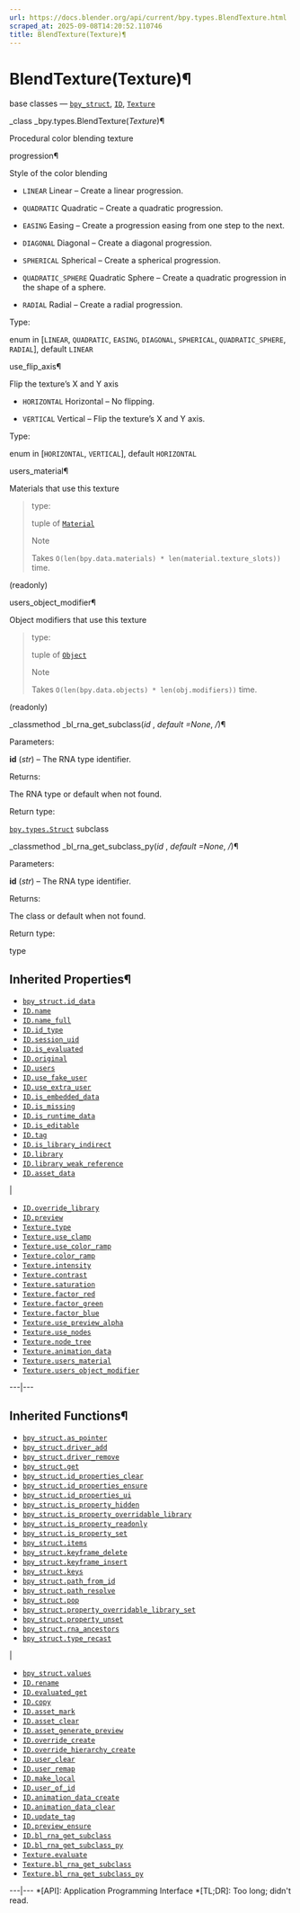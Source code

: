 ```yaml
---
url: https://docs.blender.org/api/current/bpy.types.BlendTexture.html
scraped_at: 2025-09-08T14:20:52.110746
title: BlendTexture(Texture)¶
---
```


# BlendTexture(Texture)¶  
  
base classes — [`bpy_struct`](bpy.types.bpy_struct.html#bpy.types.bpy_struct
"bpy.types.bpy_struct"), [`ID`](bpy.types.ID.html#bpy.types.ID
"bpy.types.ID"), [`Texture`](bpy.types.Texture.html#bpy.types.Texture
"bpy.types.Texture")

_class _bpy.types.BlendTexture(_Texture_)¶

    

Procedural color blending texture

progression¶

    

Style of the color blending

  * `LINEAR` Linear – Create a linear progression.

  * `QUADRATIC` Quadratic – Create a quadratic progression.

  * `EASING` Easing – Create a progression easing from one step to the next.

  * `DIAGONAL` Diagonal – Create a diagonal progression.

  * `SPHERICAL` Spherical – Create a spherical progression.

  * `QUADRATIC_SPHERE` Quadratic Sphere – Create a quadratic progression in the shape of a sphere.

  * `RADIAL` Radial – Create a radial progression.

Type:

    

enum in [`LINEAR`, `QUADRATIC`, `EASING`, `DIAGONAL`, `SPHERICAL`,
`QUADRATIC_SPHERE`, `RADIAL`], default `LINEAR`

use_flip_axis¶

    

Flip the texture’s X and Y axis

  * `HORIZONTAL` Horizontal – No flipping.

  * `VERTICAL` Vertical – Flip the texture’s X and Y axis.

Type:

    

enum in [`HORIZONTAL`, `VERTICAL`], default `HORIZONTAL`

users_material¶

    

Materials that use this texture

> type:
>  
>
> tuple of [`Material`](bpy.types.Material.html#bpy.types.Material
> "bpy.types.Material")
>
> Note
>
> Takes `O(len(bpy.data.materials) * len(material.texture_slots))` time.

(readonly)

users_object_modifier¶

    

Object modifiers that use this texture

> type:
>  
>
> tuple of [`Object`](bpy.types.Object.html#bpy.types.Object
> "bpy.types.Object")
>
> Note
>
> Takes `O(len(bpy.data.objects) * len(obj.modifiers))` time.

(readonly)

_classmethod _bl_rna_get_subclass(_id_ , _default =None_, _/_)¶

    

Parameters:

    

**id** (_str_) – The RNA type identifier.

Returns:

    

The RNA type or default when not found.

Return type:

    

[`bpy.types.Struct`](bpy.types.Struct.html#bpy.types.Struct
"bpy.types.Struct") subclass

_classmethod _bl_rna_get_subclass_py(_id_ , _default =None_, _/_)¶

    

Parameters:

    

**id** (_str_) – The RNA type identifier.

Returns:

    

The class or default when not found.

Return type:

    

type

## Inherited Properties¶

  * [`bpy_struct.id_data`](bpy.types.bpy_struct.html#bpy.types.bpy_struct.id_data "bpy.types.bpy_struct.id_data")
  * [`ID.name`](bpy.types.ID.html#bpy.types.ID.name "bpy.types.ID.name")
  * [`ID.name_full`](bpy.types.ID.html#bpy.types.ID.name_full "bpy.types.ID.name_full")
  * [`ID.id_type`](bpy.types.ID.html#bpy.types.ID.id_type "bpy.types.ID.id_type")
  * [`ID.session_uid`](bpy.types.ID.html#bpy.types.ID.session_uid "bpy.types.ID.session_uid")
  * [`ID.is_evaluated`](bpy.types.ID.html#bpy.types.ID.is_evaluated "bpy.types.ID.is_evaluated")
  * [`ID.original`](bpy.types.ID.html#bpy.types.ID.original "bpy.types.ID.original")
  * [`ID.users`](bpy.types.ID.html#bpy.types.ID.users "bpy.types.ID.users")
  * [`ID.use_fake_user`](bpy.types.ID.html#bpy.types.ID.use_fake_user "bpy.types.ID.use_fake_user")
  * [`ID.use_extra_user`](bpy.types.ID.html#bpy.types.ID.use_extra_user "bpy.types.ID.use_extra_user")
  * [`ID.is_embedded_data`](bpy.types.ID.html#bpy.types.ID.is_embedded_data "bpy.types.ID.is_embedded_data")
  * [`ID.is_missing`](bpy.types.ID.html#bpy.types.ID.is_missing "bpy.types.ID.is_missing")
  * [`ID.is_runtime_data`](bpy.types.ID.html#bpy.types.ID.is_runtime_data "bpy.types.ID.is_runtime_data")
  * [`ID.is_editable`](bpy.types.ID.html#bpy.types.ID.is_editable "bpy.types.ID.is_editable")
  * [`ID.tag`](bpy.types.ID.html#bpy.types.ID.tag "bpy.types.ID.tag")
  * [`ID.is_library_indirect`](bpy.types.ID.html#bpy.types.ID.is_library_indirect "bpy.types.ID.is_library_indirect")
  * [`ID.library`](bpy.types.ID.html#bpy.types.ID.library "bpy.types.ID.library")
  * [`ID.library_weak_reference`](bpy.types.ID.html#bpy.types.ID.library_weak_reference "bpy.types.ID.library_weak_reference")
  * [`ID.asset_data`](bpy.types.ID.html#bpy.types.ID.asset_data "bpy.types.ID.asset_data")

|

  * [`ID.override_library`](bpy.types.ID.html#bpy.types.ID.override_library "bpy.types.ID.override_library")
  * [`ID.preview`](bpy.types.ID.html#bpy.types.ID.preview "bpy.types.ID.preview")
  * [`Texture.type`](bpy.types.Texture.html#bpy.types.Texture.type "bpy.types.Texture.type")
  * [`Texture.use_clamp`](bpy.types.Texture.html#bpy.types.Texture.use_clamp "bpy.types.Texture.use_clamp")
  * [`Texture.use_color_ramp`](bpy.types.Texture.html#bpy.types.Texture.use_color_ramp "bpy.types.Texture.use_color_ramp")
  * [`Texture.color_ramp`](bpy.types.Texture.html#bpy.types.Texture.color_ramp "bpy.types.Texture.color_ramp")
  * [`Texture.intensity`](bpy.types.Texture.html#bpy.types.Texture.intensity "bpy.types.Texture.intensity")
  * [`Texture.contrast`](bpy.types.Texture.html#bpy.types.Texture.contrast "bpy.types.Texture.contrast")
  * [`Texture.saturation`](bpy.types.Texture.html#bpy.types.Texture.saturation "bpy.types.Texture.saturation")
  * [`Texture.factor_red`](bpy.types.Texture.html#bpy.types.Texture.factor_red "bpy.types.Texture.factor_red")
  * [`Texture.factor_green`](bpy.types.Texture.html#bpy.types.Texture.factor_green "bpy.types.Texture.factor_green")
  * [`Texture.factor_blue`](bpy.types.Texture.html#bpy.types.Texture.factor_blue "bpy.types.Texture.factor_blue")
  * [`Texture.use_preview_alpha`](bpy.types.Texture.html#bpy.types.Texture.use_preview_alpha "bpy.types.Texture.use_preview_alpha")
  * [`Texture.use_nodes`](bpy.types.Texture.html#bpy.types.Texture.use_nodes "bpy.types.Texture.use_nodes")
  * [`Texture.node_tree`](bpy.types.Texture.html#bpy.types.Texture.node_tree "bpy.types.Texture.node_tree")
  * [`Texture.animation_data`](bpy.types.Texture.html#bpy.types.Texture.animation_data "bpy.types.Texture.animation_data")
  * [`Texture.users_material`](bpy.types.Texture.html#bpy.types.Texture.users_material "bpy.types.Texture.users_material")
  * [`Texture.users_object_modifier`](bpy.types.Texture.html#bpy.types.Texture.users_object_modifier "bpy.types.Texture.users_object_modifier")

  
---|---  
  
## Inherited Functions¶

  * [`bpy_struct.as_pointer`](bpy.types.bpy_struct.html#bpy.types.bpy_struct.as_pointer "bpy.types.bpy_struct.as_pointer")
  * [`bpy_struct.driver_add`](bpy.types.bpy_struct.html#bpy.types.bpy_struct.driver_add "bpy.types.bpy_struct.driver_add")
  * [`bpy_struct.driver_remove`](bpy.types.bpy_struct.html#bpy.types.bpy_struct.driver_remove "bpy.types.bpy_struct.driver_remove")
  * [`bpy_struct.get`](bpy.types.bpy_struct.html#bpy.types.bpy_struct.get "bpy.types.bpy_struct.get")
  * [`bpy_struct.id_properties_clear`](bpy.types.bpy_struct.html#bpy.types.bpy_struct.id_properties_clear "bpy.types.bpy_struct.id_properties_clear")
  * [`bpy_struct.id_properties_ensure`](bpy.types.bpy_struct.html#bpy.types.bpy_struct.id_properties_ensure "bpy.types.bpy_struct.id_properties_ensure")
  * [`bpy_struct.id_properties_ui`](bpy.types.bpy_struct.html#bpy.types.bpy_struct.id_properties_ui "bpy.types.bpy_struct.id_properties_ui")
  * [`bpy_struct.is_property_hidden`](bpy.types.bpy_struct.html#bpy.types.bpy_struct.is_property_hidden "bpy.types.bpy_struct.is_property_hidden")
  * [`bpy_struct.is_property_overridable_library`](bpy.types.bpy_struct.html#bpy.types.bpy_struct.is_property_overridable_library "bpy.types.bpy_struct.is_property_overridable_library")
  * [`bpy_struct.is_property_readonly`](bpy.types.bpy_struct.html#bpy.types.bpy_struct.is_property_readonly "bpy.types.bpy_struct.is_property_readonly")
  * [`bpy_struct.is_property_set`](bpy.types.bpy_struct.html#bpy.types.bpy_struct.is_property_set "bpy.types.bpy_struct.is_property_set")
  * [`bpy_struct.items`](bpy.types.bpy_struct.html#bpy.types.bpy_struct.items "bpy.types.bpy_struct.items")
  * [`bpy_struct.keyframe_delete`](bpy.types.bpy_struct.html#bpy.types.bpy_struct.keyframe_delete "bpy.types.bpy_struct.keyframe_delete")
  * [`bpy_struct.keyframe_insert`](bpy.types.bpy_struct.html#bpy.types.bpy_struct.keyframe_insert "bpy.types.bpy_struct.keyframe_insert")
  * [`bpy_struct.keys`](bpy.types.bpy_struct.html#bpy.types.bpy_struct.keys "bpy.types.bpy_struct.keys")
  * [`bpy_struct.path_from_id`](bpy.types.bpy_struct.html#bpy.types.bpy_struct.path_from_id "bpy.types.bpy_struct.path_from_id")
  * [`bpy_struct.path_resolve`](bpy.types.bpy_struct.html#bpy.types.bpy_struct.path_resolve "bpy.types.bpy_struct.path_resolve")
  * [`bpy_struct.pop`](bpy.types.bpy_struct.html#bpy.types.bpy_struct.pop "bpy.types.bpy_struct.pop")
  * [`bpy_struct.property_overridable_library_set`](bpy.types.bpy_struct.html#bpy.types.bpy_struct.property_overridable_library_set "bpy.types.bpy_struct.property_overridable_library_set")
  * [`bpy_struct.property_unset`](bpy.types.bpy_struct.html#bpy.types.bpy_struct.property_unset "bpy.types.bpy_struct.property_unset")
  * [`bpy_struct.rna_ancestors`](bpy.types.bpy_struct.html#bpy.types.bpy_struct.rna_ancestors "bpy.types.bpy_struct.rna_ancestors")
  * [`bpy_struct.type_recast`](bpy.types.bpy_struct.html#bpy.types.bpy_struct.type_recast "bpy.types.bpy_struct.type_recast")

|

  * [`bpy_struct.values`](bpy.types.bpy_struct.html#bpy.types.bpy_struct.values "bpy.types.bpy_struct.values")
  * [`ID.rename`](bpy.types.ID.html#bpy.types.ID.rename "bpy.types.ID.rename")
  * [`ID.evaluated_get`](bpy.types.ID.html#bpy.types.ID.evaluated_get "bpy.types.ID.evaluated_get")
  * [`ID.copy`](bpy.types.ID.html#bpy.types.ID.copy "bpy.types.ID.copy")
  * [`ID.asset_mark`](bpy.types.ID.html#bpy.types.ID.asset_mark "bpy.types.ID.asset_mark")
  * [`ID.asset_clear`](bpy.types.ID.html#bpy.types.ID.asset_clear "bpy.types.ID.asset_clear")
  * [`ID.asset_generate_preview`](bpy.types.ID.html#bpy.types.ID.asset_generate_preview "bpy.types.ID.asset_generate_preview")
  * [`ID.override_create`](bpy.types.ID.html#bpy.types.ID.override_create "bpy.types.ID.override_create")
  * [`ID.override_hierarchy_create`](bpy.types.ID.html#bpy.types.ID.override_hierarchy_create "bpy.types.ID.override_hierarchy_create")
  * [`ID.user_clear`](bpy.types.ID.html#bpy.types.ID.user_clear "bpy.types.ID.user_clear")
  * [`ID.user_remap`](bpy.types.ID.html#bpy.types.ID.user_remap "bpy.types.ID.user_remap")
  * [`ID.make_local`](bpy.types.ID.html#bpy.types.ID.make_local "bpy.types.ID.make_local")
  * [`ID.user_of_id`](bpy.types.ID.html#bpy.types.ID.user_of_id "bpy.types.ID.user_of_id")
  * [`ID.animation_data_create`](bpy.types.ID.html#bpy.types.ID.animation_data_create "bpy.types.ID.animation_data_create")
  * [`ID.animation_data_clear`](bpy.types.ID.html#bpy.types.ID.animation_data_clear "bpy.types.ID.animation_data_clear")
  * [`ID.update_tag`](bpy.types.ID.html#bpy.types.ID.update_tag "bpy.types.ID.update_tag")
  * [`ID.preview_ensure`](bpy.types.ID.html#bpy.types.ID.preview_ensure "bpy.types.ID.preview_ensure")
  * [`ID.bl_rna_get_subclass`](bpy.types.ID.html#bpy.types.ID.bl_rna_get_subclass "bpy.types.ID.bl_rna_get_subclass")
  * [`ID.bl_rna_get_subclass_py`](bpy.types.ID.html#bpy.types.ID.bl_rna_get_subclass_py "bpy.types.ID.bl_rna_get_subclass_py")
  * [`Texture.evaluate`](bpy.types.Texture.html#bpy.types.Texture.evaluate "bpy.types.Texture.evaluate")
  * [`Texture.bl_rna_get_subclass`](bpy.types.Texture.html#bpy.types.Texture.bl_rna_get_subclass "bpy.types.Texture.bl_rna_get_subclass")
  * [`Texture.bl_rna_get_subclass_py`](bpy.types.Texture.html#bpy.types.Texture.bl_rna_get_subclass_py "bpy.types.Texture.bl_rna_get_subclass_py")

  
---|---
  *[API]: Application Programming Interface
  *[TL;DR]: Too long; didn't read.

